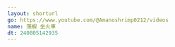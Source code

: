 ```yaml
---
layout: shorturl
go: https://www.youtube.com/@Amanoshrimp0212/videos
name: 藻蝦 坐火車
dt: 240805142935
---
```

